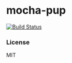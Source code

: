# mocha-pup
[![Build Status](https://travis-ci.com/wixplosives/mocha-pup.svg?branch=master)](https://travis-ci.com/wixplosives/mocha-pup)

### License

MIT
